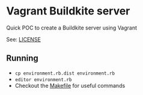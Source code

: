 # Vagrant Buildkite server

Quick POC to create a Buildkite server using Vagrant

See: [LICENSE](LICENSE)

## Running
* `cp environment.rb.dist environment.rb`
* `editor environment.rb`
* Checkout the [Makefile](Makefile) for useful commands
